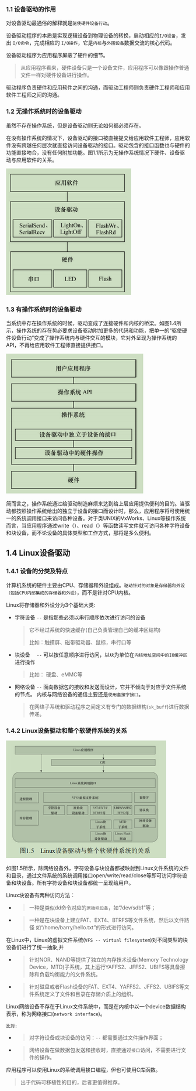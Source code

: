 ### 1.1 设备驱动的作用

对设备驱动最通俗的解释就是`驱使硬件设备行动`。

设备驱动程序的本质是实现逻辑设备到物理设备的转换，启动相应的`I/O设备`，发出 `I/O命令`，完成相应的 `I/O操作`，它是`内核`与`外围设备`数据交流的核心代码。

设备驱动程序为应用程序屏蔽了硬件的细节。

> 从应用程序看来，硬件设备只是一个设备文件，应用程序可以像跟操作普通文件一样对硬件设备进行操作。

驱动程序负责硬件和应用软件之间的沟通，而驱动工程师则负责硬件工程师和应用软件工程师之间的沟通。

### 1.2 无操作系统时的设备驱动

虽然不存在操作系统，但是设备驱动则无论如何都必须存在。

在没有操作系统的情况下，设备驱动的接口被直接提交给应用软件工程师，应用软件没有跨越任何层次就直接访问设备驱动的接口。驱动包含的接口函数也与硬件的功能直接吻合，没有任何附加功能。图1.1所示为无操作系统情况下硬件、设备驱动与应用软件的关系。

 ![1565574376429](assets/1565574376429.png)

### 1.3 有操作系统时的设备驱动

当系统中存在操作系统的时候，驱动变成了连接硬件和内核的桥梁。如图1.4所示，操作系统的存在势必要求设备驱动附加更多的代码和功能，把单一的“驱使硬件设备行动”变成了操作系统内与硬件交互的模块，它对外呈现为操作系统的API，不再给应用软件工程师直接提供接口。

 ![1565574413491](assets/1565574413491.png)

简而言之，操作系统通过给驱动制造麻烦来达到给上层应用提供便利的目的。当驱动都按照操作系统给出的独立于设备的接口而设计时，那么，应用程序将可使用统一的系统调用接口来访问各种设备。对于类UNIX的VxWorks、Linux等操作系统而言，当应用程序通过write（）、read（）等函数读写文件就可访问各种字符设备和块设备，而不论设备的具体类型和工作方式，那将是多么便利。

## 1.4 Linux设备驱动

### 1.4.1 设备的分类及特点

计算机系统的硬件主要由CPU、存储器和外设组成。`驱动针对的对象是存储器和外设（包括CPU内部集成的存储器和外设）`，而不是针对CPU内核。

Linux将存储器和外设分为3个基础大类:

- 字符设备 `--` 是指那些必须以串行顺序依次进行访问的设备

  > 它不经过系统的快速缓存(自己负责管理自己的缓冲区结构)
  >
  > 比如：触摸屏、磁带驱动器、鼠标，串行口等

- 块设备　 `--` 可以按任意顺序进行访问，以`块`为单位在`内核地址空间中的IO缓冲区`进行操作

  > 比如： 硬盘、eMMC等

- 网络设备 `--` 面向数据包的接收和发送而设计，它并不倾向于对应于文件系统的节点。 内核与网络设备的通信主要还是`使用套接字接口`。

  > 在网络子系统和驱动程序之间定义有专门的数据结构(`sk_buff`)进行数据传递。

### 1.4.2 Linux设备驱动和整个软硬件系统的关系

 ![1565576541066](assets/1565576541066.png)

如图1.5所示，除网络设备外，字符设备与块设备都被映射到Linux文件系统的文件和目录，通过文件系统的系统调用接口open/write/read/close等即可访问字符设备和块设备。所有字符设备和块设备都统一呈现给用户。

Linux块设备有两种访问方法：

- > 一种是类似dd命令对应的`原始块设备`，如“/dev/sdb1”等；
- > 一种是在块设备上建立FAT、EXT4、BTRFS等文件系统，然后以文件路径 如“/home/barry/hello.txt”的形式进行访问。

在Linux中，Linux的虚拟文件系统(`VFS -- virtual filesystem`)对不同类型的块设备们进行了统一抽象,并

- > 针对NOR、NAND等提供了独立的内存技术设备(Memory Technology Device，MTD)子系统，其上运行YAFFS2、JFFS2、UBIFS等具备擦除和负载均衡能力的文件系统。
- > 针对磁盘或者Flash设备的FAT、EXT4、YAFFS2、JFFS2、UBIFS等文件系统定义了文件和目录在存储介质上的组织。

Linux网络设备不存在于Linux文件系统中，而是在内核中以一个device数据结构表示，称为网络接口(`network interface`)。

`比对:`

- > 对字符设备或块设备的访问：`--` 都需要通过文件操作界面；
- > 网络设备在做数据包发送和接收时，直接通过`接口`访问，不需要进行文件的操作。

应用程序可以使用Linux的系统调用接口编程，但也可使用C库函数。

> 出于代码可移植性的目的，后者更值得推荐。
